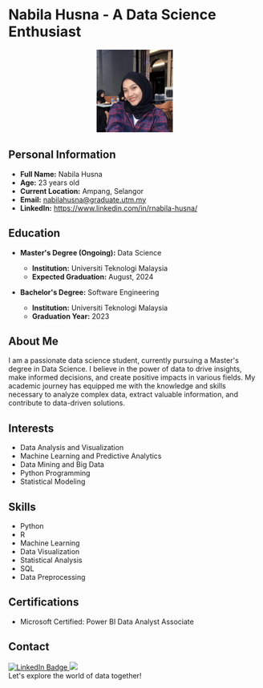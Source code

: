 
# Nabila Husna - A Data Science Enthusiast

<p align="center">
  <img src="image.jpeg" alt="Profile Picture" width="30%" height="30%">
</p>

## Personal Information
- **Full Name:** Nabila Husna
- **Age:** 23 years old
- **Current Location:** Ampang, Selangor
- **Email:** [nabilahusna@graduate.utm.my](mailto:nabilahusna@graduate.utm.my)
- **LinkedIn:** https://www.linkedin.com/in/rnabila-husna/

## Education
- **Master's Degree (Ongoing):** Data Science
  - **Institution:** Universiti Teknologi Malaysia
  - **Expected Graduation:** August, 2024
  
- **Bachelor's Degree:** Software Engineering
  - **Institution:** Universiti Teknologi Malaysia
  - **Graduation Year:** 2023

## About Me
I am a passionate data science student, currently pursuing a Master's degree in Data Science. I believe in the power of data to drive insights, make informed decisions, and create positive impacts in various fields. My academic journey has equipped me with the knowledge and skills necessary to analyze complex data, extract valuable information, and contribute to data-driven solutions.

## Interests
- Data Analysis and Visualization
- Machine Learning and Predictive Analytics
- Data Mining and Big Data
- Python Programming
- Statistical Modeling

## Skills
- Python
- R
- Machine Learning
- Data Visualization
- Statistical Analysis
- SQL
- Data Preprocessing

## Certifications
- Microsoft Certified: Power BI Data Analyst Associate

## Contact
<div>
<a href="https://www.linkedin.com/in/rnabila-husna/">
    <img src="https://img.shields.io/badge/LinkedIn-blue?style=for-the-badge&logo=linkedin&logoColor=white" alt="LinkedIn Badge"/>
  </a>
  <a href="mailto:nnabhusna@gmail.com?subject=Hello%20Nabila%20!">
    <img src="https://img.shields.io/badge/gmail-%23D14836.svg?&style=for-the-badge&logo=gmail&logoColor=white" />
  </a>
</div>
Let's explore the world of data together!
